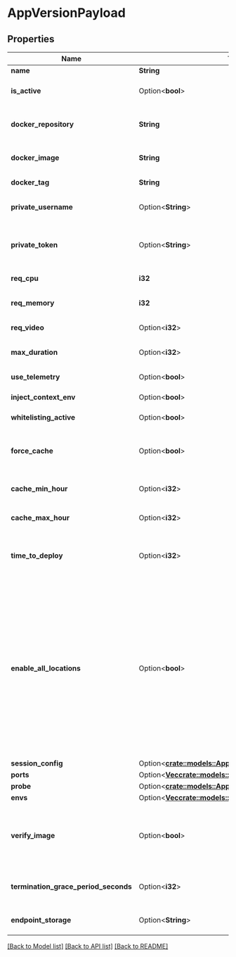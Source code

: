 # AppVersionPayload

## Properties

Name | Type | Description | Notes
------------ | ------------- | ------------- | -------------
**name** | **String** | The Version Name | 
**is_active** | Option<**bool**> | If the Version is active currently in the system | [optional]
**docker_repository** | **String** | The Repository where the image is (i.e. 'harbor.edgegap.com' or 'docker.io') | 
**docker_image** | **String** | The name of your image (i.e. 'edgegap/demo') | 
**docker_tag** | **String** | The tag of your image (i.e. '0.1.2') | 
**private_username** | Option<**String**> | The username to access the docker repository | [optional]
**private_token** | Option<**String**> | The Private Password or Token of the username (We recommend to use a token) | [optional]
**req_cpu** | **i32** | Units of vCPU needed (1024 = 1vcpu) | 
**req_memory** | **i32** | Units of memory in MB needed (1024 = 1GB) | 
**req_video** | Option<**i32**> | Units of GPU needed (1024 = 1 GPU) | [optional]
**max_duration** | Option<**i32**> | The Max duration of the game in minute. 0 means forever. | [optional]
**use_telemetry** | Option<**bool**> | Allow to inject ASA Variables | [optional]
**inject_context_env** | Option<**bool**> | Allow to inject Context Variables | [optional]
**whitelisting_active** | Option<**bool**> | ACL Protection is active | [optional]
**force_cache** | Option<**bool**> | Allow faster deployment by caching your container image in every Edge site | [optional]
**cache_min_hour** | Option<**i32**> | Start of the preferred interval for caching your container | [optional]
**cache_max_hour** | Option<**i32**> | End of the preferred interval for caching your container | [optional]
**time_to_deploy** | Option<**i32**> | Estimated maximum time in seconds to deploy, after this time we will consider it not working and retry. | [optional]
**enable_all_locations** | Option<**bool**> | Enable every location available. By enabling this, your request will use every potential location, including those which may require a longer time to deploy. This means that your application could take significantly more time before being ready. We do not recommend this feature for live games. This functionality does not support ACL and Caching at the moment. | [optional]
**session_config** | Option<[**crate::models::AppVersionCreateSessionConfig**](AppVersionCreateSessionConfig.md)> |  | [optional]
**ports** | Option<[**Vec<crate::models::AppVersionPort>**](AppVersionPort.md)> |  | [optional]
**probe** | Option<[**crate::models::AppVersionProbe**](AppVersionProbe.md)> |  | [optional]
**envs** | Option<[**Vec<crate::models::AppVersionEnv>**](AppVersionEnv.md)> |  | [optional]
**verify_image** | Option<**bool**> | By enabling the verify_image option, your image infos (docker_repository, docker_image, docker_tag) will be tested. | [optional][default to false]
**termination_grace_period_seconds** | Option<**i32**> | Termination grace period in seconds after the SIGTERM signal has been sent | [optional]
**endpoint_storage** | Option<**String**> | The name of the endpoint storage to link | [optional]

[[Back to Model list]](../README.md#documentation-for-models) [[Back to API list]](../README.md#documentation-for-api-endpoints) [[Back to README]](../README.md)


